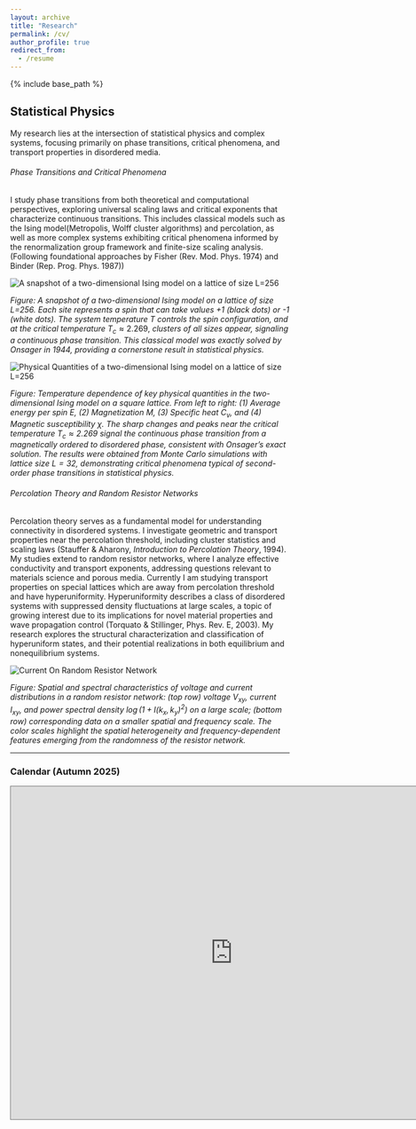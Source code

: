```yaml
---
layout: archive
title: "Research"
permalink: /cv/
author_profile: true
redirect_from:
  - /resume
---
```


{% include base_path %}

## Statistical Physics 
My research lies at the intersection of statistical physics and complex systems, focusing primarily on phase transitions, critical phenomena, and transport properties in disordered media.

###### Phase Transitions and Critical Phenomena

I study phase transitions from both theoretical and computational perspectives, exploring universal scaling laws and critical exponents that characterize continuous transitions. This includes classical models such as the Ising model(Metropolis, Wolff cluster algorithms) and percolation, as well as more complex systems exhibiting critical phenomena informed by the renormalization group framework and finite-size scaling analysis. (Following foundational approaches by Fisher (Rev. Mod. Phys. 1974) and Binder (Rep. Prog. Phys. 1987))

![A snapshot of a two-dimensional Ising model on a lattice of size L=256](https://github.com/user-attachments/assets/57a0e53a-e04b-424f-b3d6-16b40cac08e6)

*Figure: A snapshot of a two-dimensional Ising model on a lattice of size L=256. Each site represents a spin that can take values +1 (black dots) or -1 (white dots). The system temperature* $T$ *controls the spin configuration, and at the critical temperature* $T_c \approx 2.269$, *clusters of all sizes appear, signaling a continuous phase transition. This classical model was exactly solved by Onsager in 1944, providing a cornerstone result in statistical physics.*


![Physical Quantities of a two-dimensional Ising model on a lattice of size L=256](https://github.com/user-attachments/assets/d8acd505-67f4-4f7d-8e83-5fad5f013616)

*Figure: Temperature dependence of key physical quantities in the two-dimensional Ising model on a square lattice. From left to right: (1) Average energy per spin $E$, (2) Magnetization $M$, (3) Specific heat $C_v$, and (4) Magnetic susceptibility $\chi$. The sharp changes and peaks near the critical temperature $T_c \approx 2.269$ signal the continuous phase transition from a magnetically ordered to disordered phase, consistent with Onsager’s exact solution. The results were obtained from Monte Carlo simulations with lattice size $L=32$, demonstrating critical phenomena typical of second-order phase transitions in statistical physics.*


###### Percolation Theory and Random Resistor Networks

Percolation theory serves as a fundamental model for understanding connectivity in disordered systems. I investigate geometric and transport properties near the percolation threshold, including cluster statistics and scaling laws (Stauffer & Aharony, *Introduction to Percolation Theory*, 1994). My studies extend to random resistor networks, where I analyze effective conductivity and transport exponents, addressing questions relevant to materials science and porous media. Currently I am studying transport properties on special lattices which are away from percolation threshold and have hyperuniformity. Hyperuniformity describes a class of disordered systems with suppressed density fluctuations at large scales, a topic of growing interest due to its implications for novel material properties and wave propagation control (Torquato & Stillinger, Phys. Rev. E, 2003). My research explores the structural characterization and classification of hyperuniform states, and their potential realizations in both equilibrium and nonequilibrium systems.

![Current On Random Resistor Network](https://github.com/user-attachments/assets/bf83828b-670d-4406-843f-8bdc8ac8335e)

*Figure: Spatial and spectral characteristics of voltage and current distributions in a random resistor network: (top row) voltage $V_{xy}$, current $I_{xy}$, and power spectral density $\log(1 + I(k_x, k_y)^2)$ on a large scale; (bottom row) corresponding data on a smaller spatial and frequency scale. The color scales highlight the spatial heterogeneity and frequency-dependent features emerging from the randomness of the resistor network.*

-----







### Calendar (Autumn 2025)

<iframe src="https://calendar.google.com/calendar/embed?height=600&wkst=2&ctz=Asia%2FKolkata&showPrint=0&mode=MONTH&src=NDc0N2psdm1kamJiZmg4YWNvYm4zcGFiMjZkNXA2YTFAaW1wb3J0LmNhbGVuZGFyLmdvb2dsZS5jb20&src=c2FjLmN1bHRAaWlzZXJrb2wuYWMuaW4&src=dGFsa3NldmVudHMudG9kYXlAaWN0cy5yZXMuaW4&color=%23009688&color=%23f09300&color=%23616161" style="border:solid 1px #777" width="800" height="600" frameborder="0" scrolling="no"></iframe>
